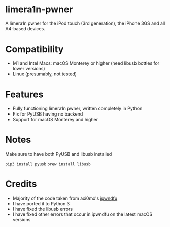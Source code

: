 # limera1n-pwner
A limera1n pwner for the iPod touch (3rd generation), the iPhone 3GS and all A4-based devices.

# Compatibility

* M1 and Intel Macs: macOS Monterey or higher (need libusb bottles for lower versions)
* Linux (presumably, not tested)

# Features

* Fully functioning limera1n pwner, written completely in Python
* Fix for PyUSB having no backend
* Support for macOS Monterey and higher

# Notes

Make sure to have both PyUSB and libusb installed

```pip3 install pyusb```
```brew install libusb```

# Credits

* Majority of the code taken from axi0mx's [ipwndfu](https://github.com/axi0mx/ipwndfu)
* I have ported it to Python 3
* I have fixed the libusb errors
* I have fixed other errors that occur in ipwndfu on the latest macOS versions
